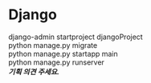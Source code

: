 # Django  
django-admin startproject djangoProject  
python manage.py migrate  
python manage.py startapp main  
python manage.py runserver  
***기획 의견 주세요.***

